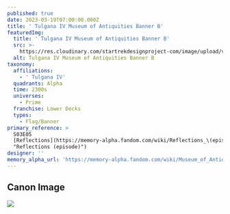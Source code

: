 ```yaml
---
published: true
date: 2023-03-19T07:00:00.000Z
title: ' Tulgana IV Museum of Antiquities Banner B'
featuredImg:
  title: ' Tulgana IV Museum of Antiquities Banner B'
  src: >-
    https://res.cloudinary.com/startrekdesignproject-com/image/upload/v1679270685/Tulgana-IV-Museum-of-Antiquities-Banner-B.png
  alt: Tulgana IV Museum of Antiquities Banner B
taxonomy:
  affiliations:
    - ' Tulgana IV'
  quadrants: Alpha
  time: 2300s
  universes:
    - Prime
  franchise: Lower Decks
  types:
    - Flag/Banner
primary_reference: >
  S03E05
  [Reflections](https://memory-alpha.fandom.com/wiki/Reflections_\(episode\)
  "Reflections (episode)")
designer: ''
memory_alpha_url: 'https://memory-alpha.fandom.com/wiki/Museum_of_Antiquities'
---
```


## Canon Image

![](https://res.cloudinary.com/startrekdesignproject-com/image/upload/v1679270685/Tulgana-IV-Museum-of-Antiquities-Banners_LDS-3x5-1.jpg)
